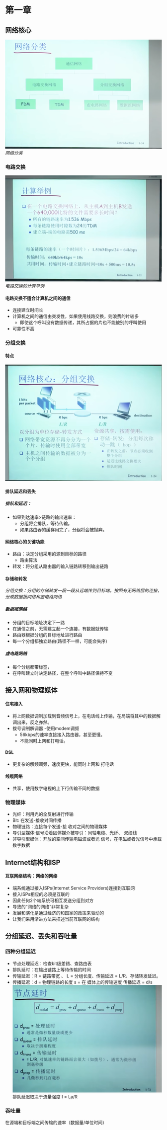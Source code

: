 # 第一章
## 网络核心

![](/pics/2024-04-01-11-01-06.png)
_网络分类_

### 电路交换

![](/pics/2024-04-01-09-42-47.png)
_电路交换的计算举例_

#### 电路交换不适合计算机之间的通信
- 连接建立时间长
- 计算机之间的通信由突发性，如果使用线路交换，则浪费的片较多
    - 即使这个呼叫没有数据传递，其所占据的片也不能被别的呼叫使用
- 可靠性不高

### 分组交换

#### 特点

![](/pics/2024-04-01-10-06-16.png)


#### 排队延迟和丢失

##### 排队和延迟：

- 如果到达速率>链路的输出速率：
  - 分组将会排队，等待传输。
  - 如果路由器的缓存用完了，分组将会被抛弃。

#### 网络核心的关键功能
- 路由：决定分组采用的源到目标的路径
  - 路由算法
- 转发：将分组从路由器的输入链路转移到输出链路


#### 存储和转发 
_分组交换：分组的存储转发一段一段从远端传到目标端，按照有无网络层的连接，分成数据报网络和虚电路网络_

##### 数据报网络
- 分组的目标地址决定下一路
- 在通信之前，无需建立起一个连接，有数据就传输
- 路由器根据分组的目标地址进行路由
- 每一个分组都独立路由(路径不一样，可能会失序)

##### 虚电路网络
- 每个分组都带标签，
- 在呼叫建立时决定路径，在整个呼叫中路径保持不变

## 接入网和物理媒体

#### 住宅接入 
- 将上网数据调制加载到音频信号上，在电话线上传输，在局端将其中的数据解调出来，反之亦然。
- 拨号调制解调器
  -使用modem调频
  - 56kbps的速率直接接入路由器，甚至更慢。
  - 不能同时上网和打电话。
#### DSL
- 更复杂的解频调频，速度更快，能同时上网和
打电话
#### 线缆网络
- 共享，使用数字电视的上下行传输不同的数据
### 物理媒体 
- 光纤：利用光的全反射进行传输
- Bit: 在发送-接收对间传播
- 物理链路：连接每个发送-接
收对之间的物理媒体
- 导引型媒体:信号沿着固体媒介被导引：同轴电缆、光纤、 双绞线
- 非导引型媒体：开放的空间传输电磁波或者光
信号，在电磁或者光信号中承载数字数据
## Internet结构和ISP
#### 互联网络结构：网络的网络
- 端系统通过接入ISPs(Internet Service Providers)连接到互联网
- 接入ISPs相应的必须是互联的
- 因此任何2个端系统可相互发送分组到对方
-  导致的“网络的网络”非常复杂
  - 发展和演化是通过经济的和国家的政策来驱动的
-  让我们采用渐进方法来描述当前互联网的结构
## 分组延迟、丢失和吞吐量
### 四种分组延迟
- 节点处理延迟：检查bit级差错、查路由表
- 排队延时：在输出链路上等待传输的时间
- 传输延迟：R = 链路带宽 、 L = 分组长度、传输延迟 = L/R、存储转发延迟。
- 传播延迟：d = 物理链路的长度 s = 在 媒体上的传输速度 传播延迟 = d/s
![](pics/2024-04-16-21-44-30.png)
排队延迟取决于流量强度 I = La/R
### 吞吐量
在源端和目标端之间传输的速率（数据量/单位时间）